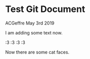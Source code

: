 Test Git Document
================
ACGeffre
May 3rd 2019

I am adding some text now.

:3 :3 :3 :3

Now there are some cat faces.
